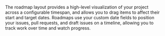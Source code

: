 The roadmap layout provides a high-level visualization of your project across a configurable timespan, and allows you to drag items to affect their start and target dates. Roadmaps use your custom date fields to position your issues, pull requests, and draft issues on a timeline, allowing you to track work over time and watch progress.